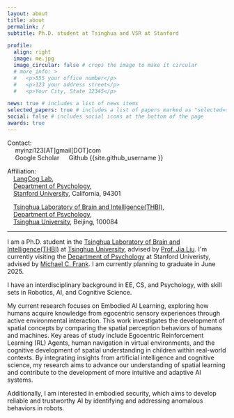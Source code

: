 ```yaml
---
layout: about
title: about
permalink: /
subtitle: Ph.D. student at Tsinghua and VSR at Stanford

profile:
  align: right
  image: me.jpg
  image_circular: false # crops the image to make it circular
  # more_info: >
  #   <p>555 your office number</p>
  #   <p>123 your address street</p>
  #   <p>Your City, State 12345</p>

news: true # includes a list of news items
selected_papers: true # includes a list of papers marked as "selected={true}"
social: false # includes social icons at the bottom of the page
awards: true
---
```


Contact:\
&emsp; <a href="mailto:{{ site.email | encode_email }}" title="email"><i class="fas fa-envelope"></i></a> myinzi123[AT]gmail[DOT]com \
&emsp; <a href="https://scholar.google.com/citations?user={{ site.scholar_userid }}" title="Google Scholar"><i class="ai ai-google-scholar"></i></a> Google Scholar 
&emsp; <a href="https://github.com/{{ site.github_username }}" title="GitHub"><i class="fab fa-github"></i></a> Github {{site.github_username }} 

Affiliation:\
&emsp;[LangCog Lab](https://langcog.stanford.edu/),\
&emsp;[Department of Psychology](https://psychology.stanford.edu/),\
&emsp;[Stanford University](https://www.tsinghua.edu.cn/), California, 94301

&emsp;[Tsinghua Laboratory of Brain and Intelligence(THBI)](https://brain.tsinghua.edu.cn/en/Research1/Research_Centers/AI_of_Brain___Cognition_Center.htm),\
&emsp;[Department of Psychology](https://www.psych.tsinghua.edu.cn/xlxxen/),\
&emsp;[Tsinghua University](https://www.tsinghua.edu.cn/), Beijing, 100084

<hr />

I am a Ph.D. student in the [Tsinghua Laboratory of Brain and Intelligence(THBI)](https://brain.tsinghua.edu.cn/) at [Tsinghua University](https://www.tsinghua.edu.cn/),  advised by [Prof. Jia Liu](https://brain.tsinghua.edu.cn/en/info/1010/1010.htm). I'm currently visiting the [Department of Psychology](https://psychology.stanford.edu/) at Stanford Univeristy, advised by [Michael C. Frank](https://web.stanford.edu/~mcfrank/). I am currently planning to graduate in June 2025.

I have an interdisciplinary background in EE, CS, and Psychology, with skill sets in Robotics, AI, and Cognitive Science.

My current research focuses on Embodied AI Learning, exploring how humans acquire knowledge from egocentric sensory experiences through active environmental interaction. This work investigates the development of spatial concepts by comparing the spatial perception behaviors of humans and machines. Key areas of study include Egocentric Reinforcement Learning (RL) Agents, human navigation in virtual environments, and the cognitive development of spatial understanding in children within real-world contexts. By integrating insights from artificial intelligence and cognitive science, my research aims to advance our understanding of spatial learning and contribute to the development of more intuitive and adaptive AI systems.

Additionally, I am interested in embodied security, which aims to develop reliable and trustworthy AI by identifying and addressing anomalous behaviors in robots.